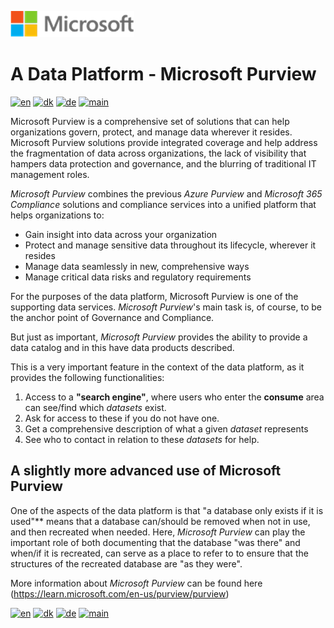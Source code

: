 ![microsoft](../../images/microsoft.png)

# A Data Platform - Microsoft Purview

[![en](https://img.shields.io/badge/lang-en-red.svg)](Purview.md)
[![dk](https://img.shields.io/badge/lang-da--dk-green.svg)](Purview-da.md)
[![de](https://img.shields.io/badge/lang-de-yellow.svg)](Purview-de.md)
[![main](https://img.shields.io/badge/main-document-blue.svg)](../../README.md)

Microsoft Purview is a comprehensive set of solutions that can help organizations govern, protect, and manage data wherever it resides. Microsoft Purview solutions provide integrated coverage and help address the fragmentation of data across organizations, the lack of visibility that hampers data protection and governance, and the blurring of traditional IT management roles.

*Microsoft Purview* combines the previous *Azure Purview* and *Microsoft 365 Compliance* solutions and compliance services into a unified platform that helps organizations to:

- Gain insight into data across your organization
- Protect and manage sensitive data throughout its lifecycle, wherever it resides
- Manage data seamlessly in new, comprehensive ways
- Manage critical data risks and regulatory requirements

For the purposes of the data platform, Microsoft Purview  is one of the supporting data services. *Microsoft Purview*'s main task is, of course, to be the anchor point of Governance and Compliance.

But just as important, *Microsoft Purview*  provides the ability to provide a data catalog and in this have data products described.

This is a very important feature in the context of the data platform, as it provides the following functionalities:

1) Access to a **"search engine"**, where users who enter the **consume** area can see/find which *datasets* exist.
2) Ask for access to these if you do not have one.
3) Get a comprehensive description of what a given *dataset* represents
4) See who to contact in relation to these *datasets* for help.

## A slightly more advanced use of Microsoft Purview

One of the aspects of the data platform is that "a database only exists if it is used"** means that a database can/should be removed when not in use, and then recreated when needed. Here, *Microsoft Purview*  can play the important role of both documenting that the database "was there" and when/if it is recreated, can serve as a place to refer to to ensure that the structures of the recreated database are "as they were".

More information about *Microsoft Purview* can be found here (<https://learn.microsoft.com/en-us/purview/purview>)

[![en](https://img.shields.io/badge/lang-en-red.svg)](Purview.md)
[![dk](https://img.shields.io/badge/lang-da--dk-green.svg)](Purview-da.md)
[![de](https://img.shields.io/badge/lang-de-yellow.svg)](Purview-de.md)
[![main](https://img.shields.io/badge/main-document-blue.svg)](../../README.md)
